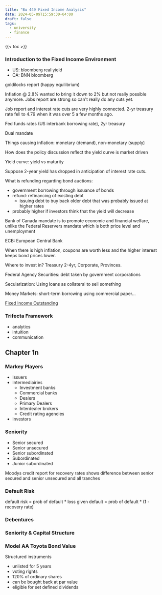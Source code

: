 ```yaml
---
title: "Bu 449 Fixed Income Analysis"
date: 2024-05-09T15:59:30-04:00
draft: false
tags:
  - university
  - finance
---
```


{{< toc >}}

### Introduction to the Fixed Income Environment

- US: bloomberg real yield
- CA: BNN bloomberg

goldilocks report (happy equilibrium)

Inflation @ 2.8%  wanted to bring it down to 2% but not really possible anymore. Jobs report are strong so can't really do any cuts yet.

Job report and interest rate cuts are very highly connected. 2-yr treasury rate fell to 4.79 when it was over 5 a few months ago.

Fed funds rates (US interbank borrowing rate), 2yr treasury

Dual mandate

Things causing inflation: monetary (demand), non-monetary (supply)

How does the policy discussion reflect the yield curve is market driven

Yield curve: yield vs maturity

Suppose 2-year yield has dropped in anticipation of interest rate cuts.

What is refunding regarding bond auctions:

- government borrowing through issuance of bonds
- refund: refinancing of existing debt
  - issuing debt to buy back older debt that was probably issued at higher rates
- probably higher if investors think that the yield will decrease

Bank of Canada mandate is to promote economic and financial welfare, unlike the Federal Reservers mandate which is both price level and unemployment

ECB: European Central Bank

When there is high inflation, coupons are worth less and the higher interest keeps bond prices lower.

Where to invest in? Treasury 2-4yr, Corporate, Provinces.

Federal Agency Securities: debt taken by government corporations

Secularization: Using loans as collateral to sell something

Money Markets: short-term borrowing using commercial paper...

[Fixed Income Outstanding](https://www.sifma.org/resources/research/fixed-income-chart/)

### Trifecta Framework

- analytics
- intuition
- communication

## Chapter 1n

### Markey Players

- Issuers
- Intermediairies
  - Investment banks
  - Commercial banks
  - Dealers
  - Primary Dealers
  - Interdealer brokers
  - Credit rating agencies
- Investors

### Seniority

- Senior secured
- Senior unsecured
- Senior subordinated
- Subordinated
- Junior subordinated

Moodys credit report for recovery rates shows difference between senior secured and senior unsecured and all tranches

### Default Risk

default risk = prob of default \* loss given default = prob of default * (1 - recovery rate)

### Debentures

### Seniority & Capital Structure

### Model AA Toyota Bond Value

Structured instruments

- unlisted for 5 years
- voting rights
- 120% of ordinary shares
- can be bought back at par value
- eligible for set defined dividends
